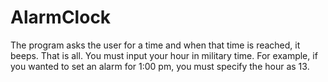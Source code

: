 # AlarmClock
The program asks the user for a time and when that time is reached, it beeps. That is all.
You must input your hour in military time. For example, if you wanted to set an alarm for
1:00 pm, you must specify the hour as 13.
